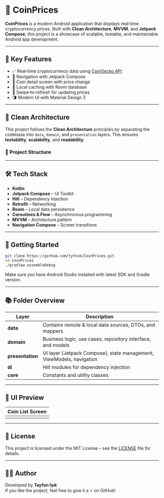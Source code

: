 # 📱 CoinPrices

**CoinPrices** is a modern Android application that displays real‑time cryptocurrency prices. Built with **Clean Architecture**, **MVVM**, and **Jetpack Compose**, this project is a showcase of scalable, testable, and maintainable Android app development.



---

## 🧠 Key Features

- ✅ Real‑time cryptocurrency data using [CoinGecko API](https://www.coingecko.com/)
- 🛝 Navigation with Jetpack Compose
- 📄 Coin detail screen with price change
- 📂 Local caching with Room database
- 🔄 Swipe‑to‑refresh for updating prices
- 🌗 Modern UI with Material Design 3

---

## 🧱 Clean Architecture

This project follows the **Clean Architecture** principles by separating the codebase into `data`, `domain`, and `presentation` layers. This ensures **testability**, **scalability**, and **readability**.

### 📂 Project Structure



---

## 🛠️ Tech Stack

- **Kotlin**
- **Jetpack Compose** – UI Toolkit
- **Hilt** – Dependency Injection
- **Retrofit** – Networking
- **Room** – Local data persistence
- **Coroutines & Flow** – Asynchronous programming
- **MVVM** – Architecture pattern
- **Navigation Compose** – Screen transitions

---

## 🚀 Getting Started

```bash
git clone https://github.com/tyfnsk/CoinPrices.git
cd CoinPrices
./gradlew assembleDebug
```

Make sure you have Android Studio installed with latest SDK and Gradle version.

---

## 📚 Folder Overview

| Layer            | Description                                                          |
| ---------------- | -------------------------------------------------------------------- |
| **data**         | Contains remote & local data sources, DTOs, and mappers              |
| **domain**       | Business logic, use cases, repository interface, and models          |
| **presentation** | UI layer (Jetpack Compose), state management, ViewModels, navigation |
| **di**           | Hilt modules for dependency injection                                |
| **core**         | Constants and utility classes                                        |

---

## 📸 UI Preview

| Coin List Screen |
| ---------------- |
|                  |

---

## 📄 License

This project is licensed under the MIT License – see the [LICENSE](LICENSE) file for details.

---

## 🙋‍♂️ Author

Developed by **Tayfun Işık**\
If you like the project, feel free to give it a ⭐ on GitHub!



